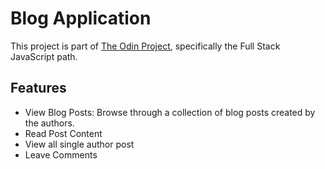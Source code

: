 # Blog Application
This project is part of [The Odin Project](https://www.theodinproject.com/), specifically the Full Stack JavaScript path.

## Features

- View Blog Posts: Browse through a collection of blog posts created by the authors.
- Read Post Content
- View all single author post
- Leave Comments



    
